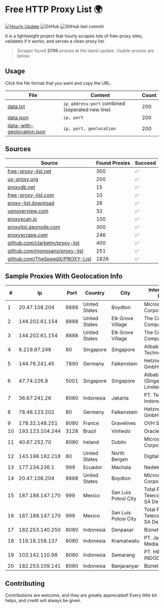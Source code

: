 
# Free HTTP Proxy List 🌍

[![Hourly Update](https://github.com/mertguvencli/http-proxy-list/actions/workflows/main.yml/badge.svg?branch=main)](https://github.com/mertguvencli/http-proxy-list/actions/workflows/main.yml)
![GitHub](https://img.shields.io/github/license/mertguvencli/http-proxy-list)
![GitHub last commit](https://img.shields.io/github/last-commit/mertguvencli/http-proxy-list)

It is a lightweight project that hourly scrapes lots of free-proxy sites, validates if it works, and serves a clean proxy list.


> Scraper found **3706** proxies at the latest update. Usable proxies are below.

## Usage

Click the file format that you want and copy the URL.


|File|Content|Count|
|----|-------|-----|
|[data.txt](https://raw.githubusercontent.com/mertguvencli/http-proxy-list/main/proxy-list/data.txt)|`ip_address:port` combined (seperated new line)|200|
|[data.json](https://raw.githubusercontent.com/mertguvencli/http-proxy-list/main/proxy-list/data.json)|`ip, port`|200|
|[data-with-geolocation.json](https://raw.githubusercontent.com/mertguvencli/http-proxy-list/main/proxy-list/data-with-geolocation.json)|`ip, port, geolocation`|200|

## Sources

|Source|Found Proxies|Succeed|
|------|-------------|-------|
|[free-proxy-list.net](https://free-proxy-list.net)|300|✅|
|[us-proxy.org](https://www.us-proxy.org)|200|✅|
|[proxydb.net](http://proxydb.net)|15|✅|
|[free-proxy-list.com](https://free-proxy-list.com/?page=&port=&type%5B%5D=http&type%5B%5D=https&up_time=0&search=Search)|10|✅|
|[proxy-list.download](https://www.proxy-list.download/HTTP)|26|✅|
|[vpnoverview.com](https://vpnoverview.com/privacy/anonymous-browsing/free-proxy-servers)|32|✅|
|[proxyscan.io](https://www.proxyscan.io)|100|✅|
|[proxylist.geonode.com](https://proxylist.geonode.com/api/proxy-list?limit=300&page=1&sort_by=lastChecked&sort_type=desc&protocols=http,https)|300|✅|
|[proxyscrape.com](https://api.proxyscrape.com/v2/?request=displayproxies&protocol=http&timeout=10000&country=all&ssl=all&anonymity=all)|246|✅|
|[github.com/clarketm/proxy-list](https://raw.githubusercontent.com/clarketm/proxy-list/master/proxy-list-raw.txt)|400|✅|
|[github.com/monosans/proxy-list](https://raw.githubusercontent.com/monosans/proxy-list/main/proxies/http.txt)|251|✅|
|[github.com/TheSpeedX/PROXY-List](https://raw.githubusercontent.com/TheSpeedX/PROXY-List/master/http.txt)|1826|✅|


## Sample Proxies With Geolocation Info

|#|Ip|Port|Country|City|Internet Service Provider|
|-|--|----|-------|----|-------------------------|
|1|20.47.108.204|8888|United States|Boydton|Microsoft Corporation|
|2|144.202.61.154|8888|United States|Elk Grove Village|The Constant Company|
|3|144.202.61.154|8888|United States|Elk Grove Village|The Constant Company|
|4|8.219.97.248|80|Singapore|Singapore|Alibaba (US) Technology Co., Ltd.|
|5|144.76.241.45|7890|Germany|Falkenstein|Hetzner Online GmbH|
|6|47.74.226.8|5001|Singapore|Singapore|Alibaba Cloud (Singapore) Private Limited|
|7|36.67.241.26|8080|Indonesia|Jakarta|PT. Telekomunikasi Indonesia|
|8|78.46.123.202|80|Germany|Falkenstein|Hetzner Online GmbH|
|9|178.32.148.251|8080|France|Gravelines|OVH SAS|
|10|193.123.104.244|3128|Brazil|Vinhedo|Oracle Corporation|
|11|40.67.252.70|8080|Ireland|Dublin|Microsoft Corporation|
|12|143.198.182.218|80|United States|North Bergen|DigitalOcean, LLC|
|13|177.234.236.1|999|Ecuador|Machala|Nedetel S.A.|
|14|20.47.108.204|8888|United States|Boydton|Microsoft Corporation|
|15|187.188.147.170|999|Mexico|San Luis Potosí City|Total Play Telecomunicaciones SA De CV|
|16|187.188.147.170|999|Mexico|San Luis Potosí City|Total Play Telecomunicaciones SA De CV|
|17|182.253.140.250|8080|Indonesia|Denpasar|Biznet Networks|
|18|119.18.158.137|8080|Indonesia|Kramatwatu|PT. Jala Lintas Media|
|19|103.142.110.98|8080|Indonesia|Semarang|PT. HIPERNET INDODATA|
|20|182.253.109.141|8080|Indonesia|Banjaranyar|Biznet Metronet|



## Contributing

Contributions are welcome, and they are greatly appreciated! Every
little bit helps, and credit will always be given.

